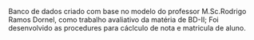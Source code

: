 Banco de dados criado com base no modelo do professor M.Sc.Rodrigo Ramos Dornel, como trabalho avaliativo da matéria de BD-II;
Foi desenvolvido as procedures para cáclculo de nota e matricula de aluno.
